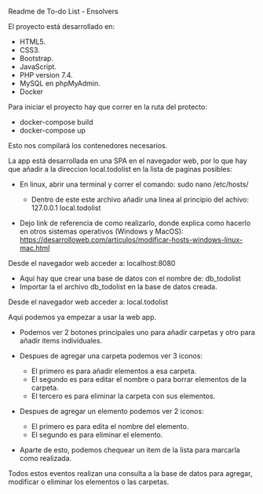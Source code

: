 Readme de To-do List - Ensolvers

El proyecto está desarrollado en:
  * HTML5.
  * CSS3.
  * Bootstrap.
  * JavaScript.
  * PHP version 7.4.
  * MySQL en phpMyAdmin.
  * Docker

Para iniciar el proyecto hay que correr en la ruta del protecto:
  * docker-compose build
  * docker-compose up

Esto nos compilará los contenedores necesarios.

La app está desarrollada en una SPA en el navegador web, por lo que hay que añadir a la direccion local.todolist en la lista de paginas posibles:
  * En linux, abrir una terminal y correr el comando: sudo nano /etc/hosts/
      * Dentro de este este archivo añadir una linea al principio del achivo: 127.0.0.1   local.todolist

  * Dejo link de referencia de como realizarlo, donde explica como hacerlo en otros sistemas operativos (Windows y MacOS): https://desarrolloweb.com/articulos/modificar-hosts-windows-linux-mac.html


Desde el navegador web acceder a: localhost:8080
  * Aqui hay que crear una base de datos con el nombre de: db_todolist
  * Importar la el archivo db_todolist en la base de datos creada.

Desde el navegador web acceder a: local.todolist

Aqui podemos ya empezar a usar la web app.
  * Podemos ver 2 botones principales uno para añadir carpetas y otro para añadir items individuales.
  * Despues de agregar una carpeta podemos ver 3 iconos:
      * El primero es para añadir elementos a esa carpeta.
      * El segundo es para editar el nombre o para borrar elementos de la carpeta.
      * El tercero es para eliminar la carpeta con sus elementos.

  * Despues de agregar un elemento podemos ver 2 iconos:
      * El primero es para edita el nombre del elemento.
      * El segundo es para eliminar el elemento.

  * Aparte de esto, podemos chequear un item de la lista para marcarla como realizada.


Todos estos eventos realizan una consulta a la base de datos para agregar, modificar o eliminar los elementos o las carpetas.
